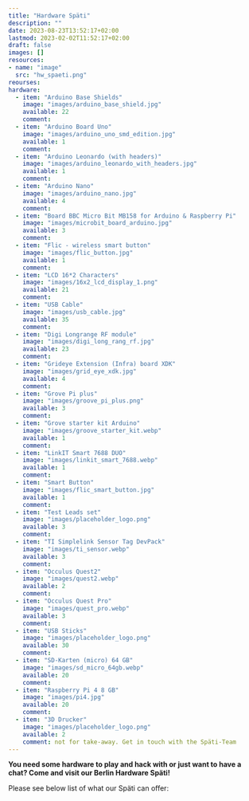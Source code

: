 ```yaml
---
title: "Hardware Späti"
description: ""
date: 2023-08-23T13:52:17+02:00
lastmod: 2023-02-02T11:52:17+02:00
draft: false
images: []
resources:
- name: "image"
  src: "hw_spaeti.png"
reourses:
hardware:
  - item: "Arduino Base Shields"
    image: "images/arduino_base_shield.jpg"
    available: 22
    comment:
  - item: "Arduino Board Uno"
    image: "images/arduino_uno_smd_edition.jpg"
    available: 1
    comment:
  - item: "Arduino Leonardo (with headers)"
    image: "images/arduino_leonardo_with_headers.jpg"
    available: 1
    comment:
  - item: "Arduino Nano"
    image: "images/arduino_nano.jpg"
    available: 4
    comment:
  - item: "Board BBC Micro Bit MB158 for Arduino & Raspberry Pi"
    image: "images/microbit_board_arduino.jpg"
    available: 3
    comment:
  - item: "Flic - wireless smart button"
    image: "images/flic_button.jpg"
    available: 1
    comment:
  - item: "LCD 16*2 Characters"
    image: "images/16x2_lcd_display_1.png"
    available: 21
    comment:
  - item: "USB Cable"
    image: "images/usb_cable.jpg"
    available: 35
    comment:
  - item: "Digi Longrange RF module"
    image: "images/digi_long_rang_rf.jpg"
    available: 23
    comment:
  - item: "Grideye Extension (Infra) board XDK"
    image: "images/grid_eye_xdk.jpg"
    available: 4
    comment:
  - item: "Grove Pi plus"
    image: "images/groove_pi_plus.png"
    available: 3
    comment:
  - item: "Grove starter kit Arduino"
    image: "images/groove_starter_kit.webp"
    available: 1
    comment:
  - item: "LinkIT Smart 7688 DUO"
    image: "images/linkit_smart_7688.webp"
    available: 1
    comment:
  - item: "Smart Button"
    image: "images/flic_smart_button.jpg"
    available: 1
    comment:
  - item: "Test Leads set"
    image: "images/placeholder_logo.png"
    available: 3
    comment:
  - item: "TI Simplelink Sensor Tag DevPack"
    image: "images/ti_sensor.webp"
    available: 3
    comment:
  - item: "Occulus Quest2"
    image: "images/quest2.webp"
    available: 2
    comment:
  - item: "Occulus Quest Pro"
    image: "images/quest_pro.webp"
    available: 3
    comment:
  - item: "USB Sticks"
    image: "images/placeholder_logo.png"
    available: 30
    comment:
  - item: "SD-Karten (micro) 64 GB"
    image: "images/sd_micro_64gb.webp"
    available: 20
    comment:
  - item: "Raspberry Pi 4 8 GB"
    image: "images/pi4.jpg"
    available: 20
    comment:
  - item: "3D Drucker"
    image: "images/placeholder_logo.png"
    available: 2
    comment: not for take-away. Get in touch with the Späti-Team
---
```


**You need some hardware to play and hack with or just want to have a chat? Come and visit our Berlin Hardware Späti!**

Please see below list of what our Späti can offer:

